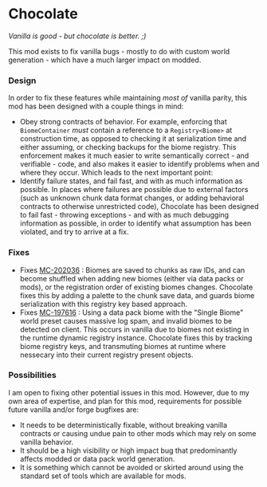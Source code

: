 # Chocolate

*Vanilla is good - but chocolate is better. ;)*

This mod exists to fix vanilla bugs - mostly to do with custom world generation - which have a much larger impact on modded.

### Design

In order to fix these features while maintaining *most of* vanilla parity, this mod has been designed with a couple things in mind:

- Obey strong contracts of behavior. For example, enforcing that `BiomeContainer` *must* contain a reference to a `Registry<Biome>` at construction time, as opposed to checking it at serialization time and either assuming, or checking backups for the biome registry. This enforcement makes it much easier to write semantically correct - and verifiable - code, and also makes it easier to identify problems when and where they occur. Which leads to the next important point:
- Identify failure states, and fail fast, and with as much information as possible. In places where failures are possible due to external factors (such as unknown chunk data format changes, or adding behavioral contracts to otherwise unrestricted code), Chocolate has been designed to fail fast - throwing exceptions - and with as much debugging information as possible, in order to identify what assumption has been violated, and try to arrive at a fix.

### Fixes

- Fixes [MC-202036](https://bugs.mojang.com/browse/MC-202036) : Biomes are saved to chunks as raw IDs, and can become shuffled when adding new biomes (either via data packs or mods), or the registration order of existing biomes changes. Chocolate fixes this by adding a palette to the chunk save data, and guards biome serialization with this registry key based approach.
- Fixes [MC-197616](https://bugs.mojang.com/browse/MC-197616) : Using a data pack biome with the "Single Biome" world preset causes massive log spam, and invalid biomes to be detected on client. This occurs in vanilla due to biomes not existing in the runtime dynamic registry instance. Chocolate fixes this by tracking biome registry keys, and transmuting biomes at runtime where nessecary into their current registry present objects.

### Possibilities

I am open to fixing other potential issues in this mod. However, due to my own area of expertise, and plan for this mod, requirements for possible future vanilla and/or forge bugfixes are:

- It needs to be deterministically fixable, without breaking vanilla contracts or causing undue pain to other mods which may rely on some vanilla behavior.
- It should be a high visibility or high impact bug that predominantly affects modded or data pack world generation.
- It is something which cannot be avoided or skirted around using the standard set of tools which are available for mods.